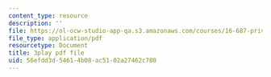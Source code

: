 ```yaml
---
content_type: resource
description: ''
file: https://ol-ocw-studio-app-qa.s3.amazonaws.com/courses/16-687-private-pilot-ground-school-january-iap-2019/56efdd3d54614b08ac5102a27462c780_802a1jvk5Ck.pdf
file_type: application/pdf
resourcetype: Document
title: 3play pdf file
uid: 56efdd3d-5461-4b08-ac51-02a27462c780
---
```

